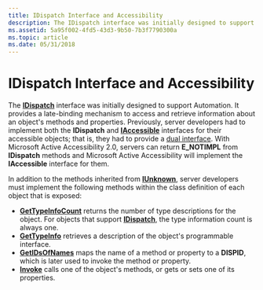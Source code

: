```yaml
---
title: IDispatch Interface and Accessibility
description: The IDispatch interface was initially designed to support Automation.
ms.assetid: 5a95f002-4fd5-43d3-9b50-7b3f7790300a
ms.topic: article
ms.date: 05/31/2018
---
```


# IDispatch Interface and Accessibility

The [**IDispatch**](https://docs.microsoft.com/previous-versions/windows/desktop/api/oaidl/nn-oaidl-idispatch) interface was initially designed to support Automation. It provides a late-binding mechanism to access and retrieve information about an object's methods and properties. Previously, server developers had to implement both the **IDispatch** and [**IAccessible**](/windows/desktop/api/oleacc/nn-oleacc-iaccessible) interfaces for their accessible objects; that is, they had to provide a [dual interface](dual-interfaces--iaccessible-and-idispatch.md). With Microsoft Active Accessibility 2.0, servers can return **E\_NOTIMPL** from **IDispatch** methods and Microsoft Active Accessibility will implement the **IAccessible** interface for them.

In addition to the methods inherited from [**IUnknown**](https://docs.microsoft.com/windows/desktop/api/unknwn/nn-unknwn-iunknown), server developers must implement the following methods within the class definition of each object that is exposed:

-   [**GetTypeInfoCount**](https://docs.microsoft.com/previous-versions/windows/desktop/api/oaidl/nf-oaidl-idispatch-gettypeinfocount) returns the number of type descriptions for the object. For objects that support [**IDispatch**](https://docs.microsoft.com/previous-versions/windows/desktop/api/oaidl/nn-oaidl-idispatch), the type information count is always one.
-   [**GetTypeInfo**](https://docs.microsoft.com/previous-versions/windows/desktop/api/oaidl/nf-oaidl-idispatch-gettypeinfo) retrieves a description of the object's programmable interface.
-   [**GetIDsOfNames**](https://docs.microsoft.com/previous-versions/windows/desktop/api/oaidl/nf-oaidl-idispatch-getidsofnames) maps the name of a method or property to a **DISPID**, which is later used to invoke the method or property.
-   [**Invoke**](https://docs.microsoft.com/previous-versions/windows/desktop/api/oaidl/nf-oaidl-idispatch-invoke) calls one of the object's methods, or gets or sets one of its properties.

 

 




